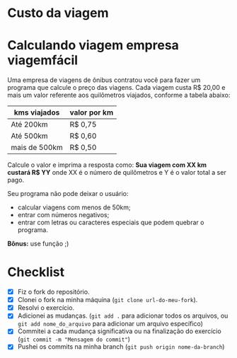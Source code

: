 # Custo da viagem
# Calculando viagem empresa viagemfácil


Uma empresa de viagens de ônibus contratou você para fazer um programa que calcule o preço das viagens. Cada viagem custa R$ 20,00 e mais um valor referente aos quilômetros viajados, conforme a tabela abaixo:


| kms viajados | valor por km |
| --- | --- |
| Até 200km | R$ 0,75 |
| Até 500km | R$ 0,60 |
| mais de 500km | R$ 0,50 |


Calcule o valor e imprima a resposta como:
**Sua viagem com XX km custará R$ YY**
onde XX é o número de quilômetros e Y é o valor total a ser pago.


Seu programa não pode deixar o usuário:
- calcular viagens com menos de 50km;
- entrar com números negativos;
- entrar com letras ou caracteres especiais que podem quebrar o programa.


**Bônus:** use função ;)




# Checklist


- [X] Fiz o fork do repositório.
- [X] Clonei o fork na minha máquina (`git clone url-do-meu-fork`).
- [X] Resolvi o exercício.
- [X] Adicionei as mudanças. (`git add .` para adicionar todos os arquivos, ou `git add nome_do_arquivo` para adicionar um arquivo específico)
- [X] Commitei a cada mudança significativa ou na finalização do exercício (`git commit -m "Mensagem do commit"`)
- [X] Pushei os commits na minha branch (`git push origin nome-da-branch`)
